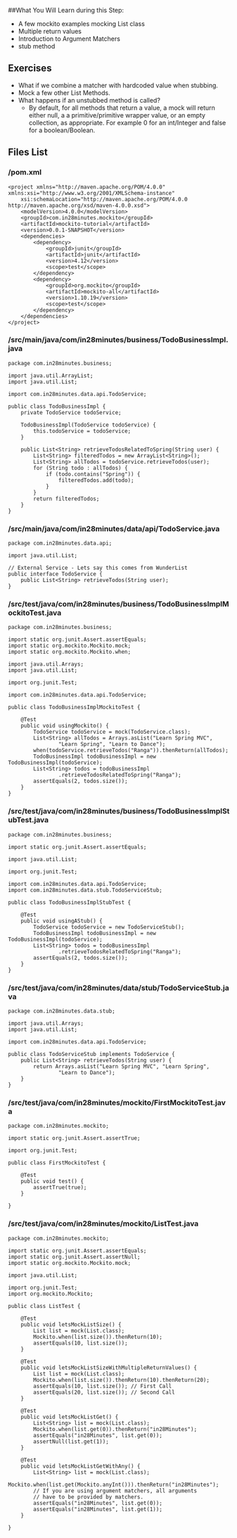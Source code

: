 ##What You Will Learn during this Step:
- A few mockito examples mocking List class
- Multiple return values
- Introduction to Argument Matchers
- stub method

## Exercises
- What if we combine a matcher with hardcoded value when stubbing.
- Mock a few other List Methods.
- What happens if an unstubbed method is called?
  - By default, for all methods that return a value, a mock will return either null, a a primitive/primitive wrapper value, or an empty collection, as appropriate. For example 0 for an int/Integer and false for a boolean/Boolean. 

## Files List
### /pom.xml
```
<project xmlns="http://maven.apache.org/POM/4.0.0" xmlns:xsi="http://www.w3.org/2001/XMLSchema-instance"
	xsi:schemaLocation="http://maven.apache.org/POM/4.0.0 http://maven.apache.org/xsd/maven-4.0.0.xsd">
	<modelVersion>4.0.0</modelVersion>
	<groupId>com.in28minutes.mockito</groupId>
	<artifactId>mockito-tutorial</artifactId>
	<version>0.0.1-SNAPSHOT</version>
	<dependencies>
		<dependency>
			<groupId>junit</groupId>
			<artifactId>junit</artifactId>
			<version>4.12</version>
			<scope>test</scope>
		</dependency>
		<dependency>
			<groupId>org.mockito</groupId>
			<artifactId>mockito-all</artifactId>
			<version>1.10.19</version>
			<scope>test</scope>
		</dependency>
	</dependencies>
</project>
```
### /src/main/java/com/in28minutes/business/TodoBusinessImpl.java
```
package com.in28minutes.business;

import java.util.ArrayList;
import java.util.List;

import com.in28minutes.data.api.TodoService;

public class TodoBusinessImpl {
	private TodoService todoService;

	TodoBusinessImpl(TodoService todoService) {
		this.todoService = todoService;
	}

	public List<String> retrieveTodosRelatedToSpring(String user) {
		List<String> filteredTodos = new ArrayList<String>();
		List<String> allTodos = todoService.retrieveTodos(user);
		for (String todo : allTodos) {
			if (todo.contains("Spring")) {
				filteredTodos.add(todo);
			}
		}
		return filteredTodos;
	}
}
```
### /src/main/java/com/in28minutes/data/api/TodoService.java
```
package com.in28minutes.data.api;

import java.util.List;

// External Service - Lets say this comes from WunderList
public interface TodoService {
	public List<String> retrieveTodos(String user);
}
```
### /src/test/java/com/in28minutes/business/TodoBusinessImplMockitoTest.java
```
package com.in28minutes.business;

import static org.junit.Assert.assertEquals;
import static org.mockito.Mockito.mock;
import static org.mockito.Mockito.when;

import java.util.Arrays;
import java.util.List;

import org.junit.Test;

import com.in28minutes.data.api.TodoService;

public class TodoBusinessImplMockitoTest {

	@Test
	public void usingMockito() {
		TodoService todoService = mock(TodoService.class);
		List<String> allTodos = Arrays.asList("Learn Spring MVC",
				"Learn Spring", "Learn to Dance");
		when(todoService.retrieveTodos("Ranga")).thenReturn(allTodos);
		TodoBusinessImpl todoBusinessImpl = new TodoBusinessImpl(todoService);
		List<String> todos = todoBusinessImpl
				.retrieveTodosRelatedToSpring("Ranga");
		assertEquals(2, todos.size());
	}
}
```
### /src/test/java/com/in28minutes/business/TodoBusinessImplStubTest.java
```
package com.in28minutes.business;

import static org.junit.Assert.assertEquals;

import java.util.List;

import org.junit.Test;

import com.in28minutes.data.api.TodoService;
import com.in28minutes.data.stub.TodoServiceStub;

public class TodoBusinessImplStubTest {

	@Test
	public void usingAStub() {
		TodoService todoService = new TodoServiceStub();
		TodoBusinessImpl todoBusinessImpl = new TodoBusinessImpl(todoService);
		List<String> todos = todoBusinessImpl
				.retrieveTodosRelatedToSpring("Ranga");
		assertEquals(2, todos.size());
	}
}
```
### /src/test/java/com/in28minutes/data/stub/TodoServiceStub.java
```
package com.in28minutes.data.stub;

import java.util.Arrays;
import java.util.List;

import com.in28minutes.data.api.TodoService;

public class TodoServiceStub implements TodoService {
	public List<String> retrieveTodos(String user) {
		return Arrays.asList("Learn Spring MVC", "Learn Spring",
				"Learn to Dance");
	}
}
```
### /src/test/java/com/in28minutes/mockito/FirstMockitoTest.java
```
package com.in28minutes.mockito;

import static org.junit.Assert.assertTrue;

import org.junit.Test;

public class FirstMockitoTest {

	@Test
	public void test() {
		assertTrue(true);
	}

}
```
### /src/test/java/com/in28minutes/mockito/ListTest.java
```
package com.in28minutes.mockito;

import static org.junit.Assert.assertEquals;
import static org.junit.Assert.assertNull;
import static org.mockito.Mockito.mock;

import java.util.List;

import org.junit.Test;
import org.mockito.Mockito;

public class ListTest {

	@Test
	public void letsMockListSize() {
		List list = mock(List.class);
		Mockito.when(list.size()).thenReturn(10);
		assertEquals(10, list.size());
	}

	@Test
	public void letsMockListSizeWithMultipleReturnValues() {
		List list = mock(List.class);
		Mockito.when(list.size()).thenReturn(10).thenReturn(20);
		assertEquals(10, list.size()); // First Call
		assertEquals(20, list.size()); // Second Call
	}

	@Test
	public void letsMockListGet() {
		List<String> list = mock(List.class);
		Mockito.when(list.get(0)).thenReturn("in28Minutes");
		assertEquals("in28Minutes", list.get(0));
		assertNull(list.get(1));
	}

	@Test
	public void letsMockListGetWithAny() {
		List<String> list = mock(List.class);
		Mockito.when(list.get(Mockito.anyInt())).thenReturn("in28Minutes");
		// If you are using argument matchers, all arguments
		// have to be provided by matchers.
		assertEquals("in28Minutes", list.get(0));
		assertEquals("in28Minutes", list.get(1));
	}

}
```
